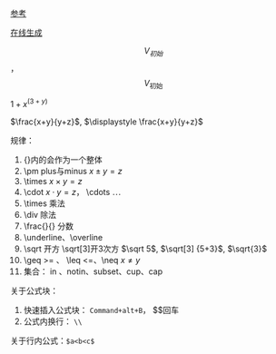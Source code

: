 [参考](https://mp.weixin.qq.com/s/dkzslZrJBTFSMs8y_R0b1g)

[在线生成](https://latex.codecogs.com/eqneditor/editor.php)



$$V_{初始}$$， $$V_{\mbox{初始}}$$

${1+x}^{(3+y)}$

$\frac{x+y}{y+z}$,  $\displaystyle \frac{x+y}{y+z}$



规律： 

1. {}内的会作为一个整体
2. \pm  plus与minus   $x \pm y =z$
3. \times    $x \times y=z$
4. \cdot    $x \cdot y=z$，  \cdots    $\cdots$
5. \times 乘法
6. \div   除法
7. \frac{}{}  分数
8. \underline、\overline
9. \sqrt 开方  \sqrt[3]开3次方 $\sqrt 5$, $\sqrt[3] {5+3}$, $\sqrt{3}$
10. \geq >= 、 \leq <=、\neq  $x \neq y$
11. 集合： in 、notin、subset、cup、cap



关于公式块：

1. 快速插入公式块： `Command+alt+B`，    $$回车
2. 公式内换行： `\\`

关于行内公式：`$a<b<c$`
